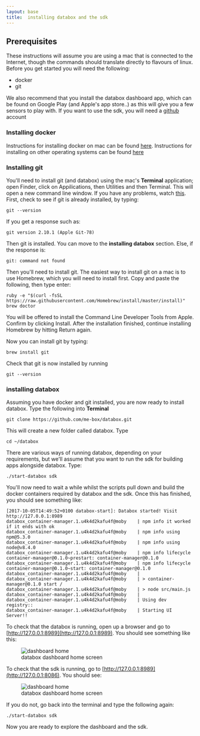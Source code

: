 ```yaml
---
layout: base
title:  installing databox and the sdk
---
```



## Prerequisites

 These instructions will assume you are using a mac that is connected to the Internet, though the commands should translate directly to flavours of linux.  Before you get started you will need the following:

 - docker
 - git

 We also recommend that you install the databox dashboard app, which can be found on Google Play (and Apple's app store..) as this will give you a few sensors to play with.  If you want to use the sdk, you will need a [github](https://github.com) account


### Installing docker

Instructions for installing docker on mac can be found [here](https://docs.docker.com/docker-for-mac/install/). Instructions for installing on other operating systems can be found [here](https://docs.docker.com/engine/installation/)


### Installing git

You'll need to install git (and databox) using the mac's **Terminal** application; open Finder, click on Appilications, then Utilities and then Terminal.   This will open a new command line window. If you have any problems, watch [this](https://www.youtube.com/watch?v=zw7Nd67_aFw).  First, check to see if git is already installed, by typing:

```
git --version
```

If you get a response such as:

```
git version 2.10.1 (Apple Git-78)
```

 Then git is installed. You can move to the **installing databox** section.  Else, if the response is:

```
git: command not found
```

Then you'll need to install git.  The easiest way to install git on a mac is to use Homebrew, which you will need to install first.  Copy and paste the following, then type enter:  

```
ruby -e "$(curl -fsSL https://raw.githubusercontent.com/Homebrew/install/master/install)"
brew doctor
```

You will be offered to install the Command Line Developer Tools from Apple. Confirm by clicking Install. After the installation finished, continue installing Homebrew by hitting Return again.

Now you can install git by typing:

```
brew install git
````

Check that git is now installed by running

```
git --version
```

### installing databox

Assuming you have docker and git installed, you are now ready to install databox.  Type the following into **Terminal**

```
git clone https://github.com/me-box/databox.git
```

This will create a new folder called databox.  Type

```
cd ~/databox
```

There are various ways of running databox, depending on your requirements, but we'll assume that you want to run the sdk for building apps alongside databox.  Type:

```
./start-databox sdk
```

You'll now need to wait a while whilst the scripts pull down and build the docker containers required by databox and the sdk.  Once this has finished, you should see something like:

```
[2017-10-05T14:49:52+0100 databox-start]: Databox started! Visit http://127.0.0.1:8989
databox_container-manager.1.u4k4d2kafu4f@moby    | npm info it worked if it ends with ok
databox_container-manager.1.u4k4d2kafu4f@moby    | npm info using npm@5.3.0
databox_container-manager.1.u4k4d2kafu4f@moby    | npm info using node@v8.4.0
databox_container-manager.1.u4k4d2kafu4f@moby    | npm info lifecycle container-manager@0.1.0~prestart: container-manager@0.1.0
databox_container-manager.1.u4k4d2kafu4f@moby    | npm info lifecycle container-manager@0.1.0~start: container-manager@0.1.0
databox_container-manager.1.u4k4d2kafu4f@moby    |
databox_container-manager.1.u4k4d2kafu4f@moby    | > container-manager@0.1.0 start /
databox_container-manager.1.u4k4d2kafu4f@moby    | > node src/main.js
databox_container-manager.1.u4k4d2kafu4f@moby    |
databox_container-manager.1.u4k4d2kafu4f@moby    | Using dev registry::
databox_container-manager.1.u4k4d2kafu4f@moby    | Starting UI Server!!

``` 


To check that the databox is running, open up a browser and go to [http://127.0.0.1:8989](http://127.0.0.1:8989).  You should see something like this:

<figure class="figure">
  <img class="thumbnail" src="/images/overview/dashboard/home.png" alt="dashboard home">
  <figcaption class="figure-caption text-center">databox dashboard home screen</figcaption>
</figure>

To check that the sdk is running, go to [http://127.0.0.1:8989](http://127.0.0.1:8086).  You should see:

<figure class="figure">
  <img class="thumbnail" src="/images/overview/dashboard/sdklogin.png" alt="dashboard home">
  <figcaption class="figure-caption text-center">databox dashboard home screen</figcaption>
</figure>


If you do not, go back into the terminal and type the following again:

```
./start-databox sdk
```

Now you are ready to explore the dashboard and the sdk.
